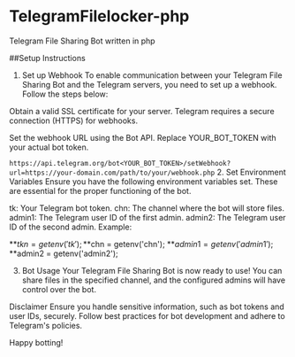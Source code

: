 # TelegramFilelocker-php
Telegram File Sharing Bot written in php


##Setup Instructions
1. Set up Webhook
To enable communication between your Telegram File Sharing Bot and the Telegram servers, you need to set up a webhook. Follow the steps below:

Obtain a valid SSL certificate for your server. Telegram requires a secure connection (HTTPS) for webhooks.

Set the webhook URL using the Bot API. Replace YOUR_BOT_TOKEN with your actual bot token.

``
https://api.telegram.org/bot<YOUR_BOT_TOKEN>/setWebhook?url=https://your-domain.com/path/to/your/webhook.php
``
2. Set Environment Variables
Ensure you have the following environment variables set. These are essential for the proper functioning of the bot.

tk: Your Telegram bot token.
chn: The channel where the bot will store files.
admin1: The Telegram user ID of the first admin.
admin2: The Telegram user ID of the second admin.
Example:


**$tkn = getenv('tk');
**$chn = getenv('chn');
**$admin1 = getenv('admin1');
**$admin2 = getenv('admin2');

3. Bot Usage
Your Telegram File Sharing Bot is now ready to use! You can share files in the specified channel, and the configured admins will have control over the bot.

Disclaimer
Ensure you handle sensitive information, such as bot tokens and user IDs, securely. Follow best practices for bot development and adhere to Telegram's policies.

Happy botting!

